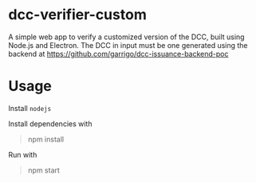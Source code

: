 # dcc-verifier-custom
 A simple web app to verify a customized version of the DCC, built using Node.js and Electron. The DCC in input must be one generated using the backend at https://github.com/garrigo/dcc-issuance-backend-poc

# Usage
 Install `nodejs`
 
 Install dependencies with
 >npm install

 Run with
 >npm start
